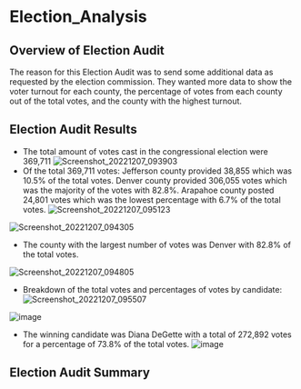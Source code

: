 # Election_Analysis
## Overview of Election Audit
The reason for this Election Audit was to send some additional data as requested by the election commission.  They wanted more data to show the voter turnout for each county, the percentage of votes from each county out of the total votes, and the county with the highest turnout.  

## Election Audit Results
* The total amount of votes cast in the congressional election were 369,711
![Screenshot_20221207_093903](https://user-images.githubusercontent.com/45715246/206208241-81895bdc-0a05-4bbf-a76f-dea15a9cb582.png)
* Of the total 369,711 votes: Jefferson county provided 38,855 which was 10.5% of the total votes.  Denver county provided 306,055 votes which was the majority of the votes with 82.8%.  Arapahoe county posted 24,801 votes which was the lowest percentage with 6.7% of the total votes.
![Screenshot_20221207_095123](https://user-images.githubusercontent.com/45715246/206211322-21001959-4d29-4884-855e-f61a8b405f3d.png)

 ![Screenshot_20221207_094305](https://user-images.githubusercontent.com/45715246/206209777-fd4ad357-a589-468e-a0f3-7d56df903e8a.png)
* The county with the largest number of votes was Denver with 82.8% of the total votes.

![Screenshot_20221207_094805](https://user-images.githubusercontent.com/45715246/206210226-507d884f-ff1a-4acb-b1cc-e7628d29d1a4.png)

* Breakdown of the total votes and percentages of votes by candidate:
![Screenshot_20221207_095507](https://user-images.githubusercontent.com/45715246/206212099-a5ceaaa1-9c05-4d3e-b549-145d92b93ef4.png)

![image](https://user-images.githubusercontent.com/45715246/206211775-36f1f720-02b5-40f0-9347-cc25aa4d199b.png)
* The winning candidate was Diana DeGette with a total of 272,892 votes for a percentage of 73.8% of the total votes.
![image](https://user-images.githubusercontent.com/45715246/206212761-2fc9397a-709a-455d-81eb-02b7311b255e.png)

## Election Audit Summary
